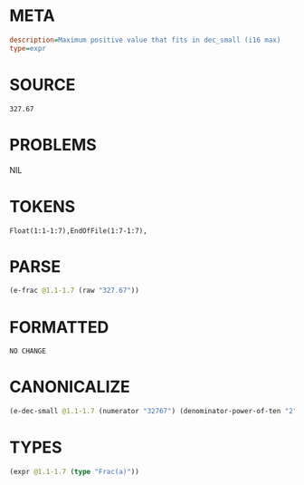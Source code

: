 # META
~~~ini
description=Maximum positive value that fits in dec_small (i16 max)
type=expr
~~~
# SOURCE
~~~roc
327.67
~~~
# PROBLEMS
NIL
# TOKENS
~~~zig
Float(1:1-1:7),EndOfFile(1:7-1:7),
~~~
# PARSE
~~~clojure
(e-frac @1.1-1.7 (raw "327.67"))
~~~
# FORMATTED
~~~roc
NO CHANGE
~~~
# CANONICALIZE
~~~clojure
(e-dec-small @1.1-1.7 (numerator "32767") (denominator-power-of-ten "2") (value "327.67"))
~~~
# TYPES
~~~clojure
(expr @1.1-1.7 (type "Frac(a)"))
~~~
